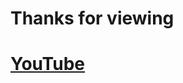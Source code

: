 <h1> Thanks for viewing <h1/>
<div>
<a href="https://youtube.com/c/itsflopittime/" target="_blank" >YouTube</a>
<div/>
